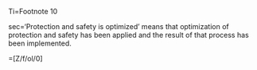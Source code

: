 Ti=Footnote 10

sec=‘Protection and safety is optimized’ means that optimization of protection and safety has been applied and the result of that process has been implemented.

=[Z/f/ol/0]
